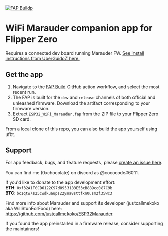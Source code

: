 [![FAP Buildp](https://github.com/0xchocolate/flipperzero-wifi-marauder/actions/workflows/build.yml/badge.svg)](https://github.com/0xchocolate/flipperzero-wifi-marauder/actions/workflows/build.yml)

# WiFi Marauder companion app for Flipper Zero

Requires a connected dev board running Marauder FW. [See install instructions from UberGuidoZ here.](https://github.com/UberGuidoZ/Flipper/tree/main/Wifi_DevBoard#marauder-install-information)

## Get the app
1. Navigate to the [FAP Build](https://github.com/0xchocolate/flipperzero-wifi-marauder/actions/workflows/build.yml)
   GitHub action workflow, and select the most recent run.
2. The FAP is built for the `dev` and `release` channels of both official and unleashed
   firmware. Download the artifact corresponding to your firmware version.
3. Extract `ESP32_WiFi_Marauder.fap` from the ZIP file to your Flipper
   Zero SD card.

From a local clone of this repo, you can also build the app yourself using ufbt.

## Support

For app feedback, bugs, and feature requests, please [create an issue here](https://github.com/0xchocolate/flipperzero-firmware-with-wifi-marauder-companion/issues).

You can find me (0xchocolate) on discord as @cococode#6011.

If you'd like to donate to the app development effort:  
**ETH**: `0xf32A1F0CD6122C97d8953183E53cB889cc087C9b`  
**BTC**: `bc1qtw7s25cwdkuaups22yna8sttfxn0usm2f35wc3`

Find more info about Marauder and support its developer (justcallmekoko aka WillStunForFood) here: https://github.com/justcallmekoko/ESP32Marauder

If you found the app preinstalled in a firmware release, consider supporting the maintainers!
